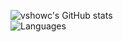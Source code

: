 ![vshowc's GitHub stats](https://github-readme-stats.vercel.app/api?username=vshowc&hide_border=true&show_icons=true&theme=radical&hide_title=true)
<br/>
![Languages](https://github-readme-stats.vercel.app/api/top-langs/?username=vshowc&hide_title=true&hide_border=true&layout=compact&bg_color=141321&theme=radical)

